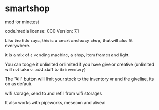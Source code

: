 # smartshop
mod for minetest

code/media license: CC0
Version: 7.1

Like the title says, this is a smart and easy shop, that will also fit everywhere.

it is a mix of a vending machine, a shop, item frames and light.

You can toogle it unlimited or limited if you have give or creative
(unlimited will not take or add stuff to its inventory)

The "All" button will limit your stock to the inventory or and the giveline, its on as default.

wifi storage, send to and refill from wifi storages

It also works with pipeworks, mesecon and aliveai

